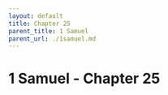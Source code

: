 ```yaml
---
layout: default
title: Chapter 25
parent_title: 1 Samuel
parent_url: ./1samuel.md
---
```


# 1 Samuel - Chapter 25
